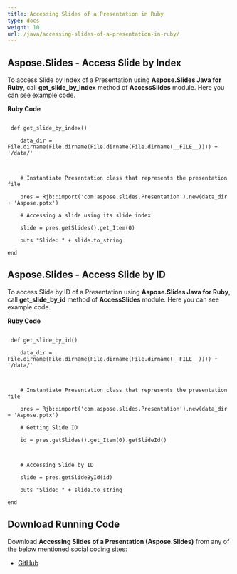 ```yaml
---
title: Accessing Slides of a Presentation in Ruby
type: docs
weight: 10
url: /java/accessing-slides-of-a-presentation-in-ruby/
---
```


## **Aspose.Slides - Access Slide by Index**
To access Slide by Index of a Presentation using **Aspose.Slides Java for Ruby**, call **get_slide_by_index** method of **AccessSlides** module. Here you can see example code.

**Ruby Code**

```

 def get_slide_by_index()

    data_dir = File.dirname(File.dirname(File.dirname(File.dirname(__FILE__)))) + '/data/'



    # Instantiate Presentation class that represents the presentation file

    pres = Rjb::import('com.aspose.slides.Presentation').new(data_dir + 'Aspose.pptx')

    # Accessing a slide using its slide index

    slide = pres.getSlides().get_Item(0)

    puts "Slide: " + slide.to_string

end

```
## **Aspose.Slides - Access Slide by ID**
To access Slide by ID of a Presentation using **Aspose.Slides Java for Ruby**, call **get_slide_by_id** method of **AccessSlides** module. Here you can see example code.

**Ruby Code**

```

 def get_slide_by_id()

    data_dir = File.dirname(File.dirname(File.dirname(File.dirname(__FILE__)))) + '/data/'



    # Instantiate Presentation class that represents the presentation file

    pres = Rjb::import('com.aspose.slides.Presentation').new(data_dir + 'Aspose.pptx')

    # Getting Slide ID

    id = pres.getSlides().get_Item(0).getSlideId()



    # Accessing Slide by ID

    slide = pres.getSlideById(id)

    puts "Slide: " + slide.to_string

end   

```
## **Download Running Code**
Download **Accessing Slides of a Presentation (Aspose.Slides)** from any of the below mentioned social coding sites:

- [GitHub](https://github.com/aspose-slides/Aspose.Slides-for-Java/tree/master/Plugins/Aspose_Slides_Java_for_Ruby/lib/asposeslidesjava/Slides/accessslides.rb)
